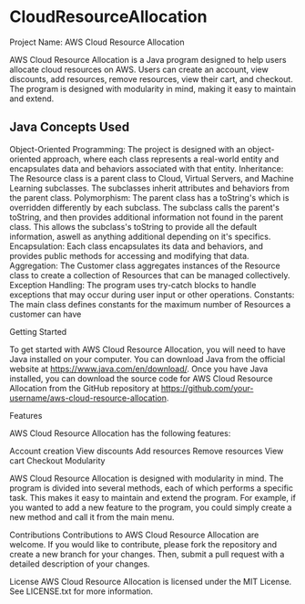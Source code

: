 # CloudResourceAllocation

Project Name: AWS Cloud Resource Allocation

AWS Cloud Resource Allocation is a Java program designed to help users allocate cloud resources on AWS. Users can create an account, view discounts, add resources, remove resources, view their cart, and checkout. The program is designed with modularity in mind, making it easy to maintain and extend.


## Java Concepts Used

Object-Oriented Programming: The project is designed with an object-oriented approach, where each class represents a real-world entity and encapsulates data and behaviors associated with that entity.
Inheritance: The Resource class is a parent class to Cloud, Virtual Servers, and Machine Learning subclasses. The subclasses inherit attributes and behaviors from the parent class.
Polymorphism: The parent class has a toString's which is overridden differently by each subclass. The subclass calls the parent's toString, and then provides additional information not found in the parent class. This allows the subclass's toString to provide all the default information, aswell as anything additional depending on it's specifics.
Encapsulation: Each class encapsulates its data and behaviors, and provides public methods for accessing and modifying that data.
Aggregation: The Customer class aggregates instances of the Resource class to create a collection of Resources that can be managed collectively.
Exception Handling: The program uses try-catch blocks to handle exceptions that may occur during user input or other operations.
Constants: The main class defines constants for the maximum number of Resources a customer can have



Getting Started

To get started with AWS Cloud Resource Allocation, you will need to have Java installed on your computer. You can download Java from the official website at https://www.java.com/en/download/. Once you have Java installed, you can download the source code for AWS Cloud Resource Allocation from the GitHub repository at https://github.com/your-username/aws-cloud-resource-allocation.


Features

AWS Cloud Resource Allocation has the following features:

Account creation
View discounts
Add resources
Remove resources
View cart
Checkout
Modularity

AWS Cloud Resource Allocation is designed with modularity in mind. The program is divided into several methods, each of which performs a specific task. This makes it easy to maintain and extend the program. For example, if you wanted to add a new feature to the program, you could simply create a new method and call it from the main menu.



Contributions
Contributions to AWS Cloud Resource Allocation are welcome. If you would like to contribute, please fork the repository and create a new branch for your changes. Then, submit a pull request with a detailed description of your changes.

License
AWS Cloud Resource Allocation is licensed under the MIT License. See LICENSE.txt for more information.



